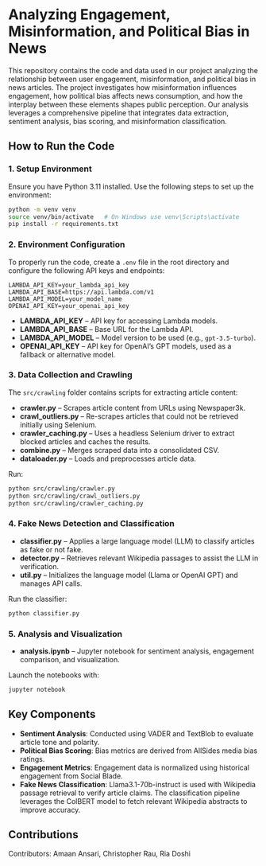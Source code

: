 # Analyzing Engagement, Misinformation, and Political Bias in News

This repository contains the code and data used in our project analyzing the relationship between user engagement, misinformation, and political bias in news articles. The project investigates how misinformation influences engagement, how political bias affects news consumption, and how the interplay between these elements shapes public perception. Our analysis leverages a comprehensive pipeline that integrates data extraction, sentiment analysis, bias scoring, and misinformation classification.


## How to Run the Code

### 1. Setup Environment

Ensure you have Python 3.11 installed. Use the following steps to set up the environment:

```bash
python -m venv venv
source venv/bin/activate   # On Windows use venv\Scripts\activate
pip install -r requirements.txt
```

### 2. Environment Configuration

To properly run the code, create a `.env` file in the root directory and configure the following API keys and endpoints:

```
LAMBDA_API_KEY=your_lambda_api_key
LAMBDA_API_BASE=https://api.lambda.com/v1
LAMBDA_API_MODEL=your_model_name
OPENAI_API_KEY=your_openai_api_key
```

- **LAMBDA_API_KEY** – API key for accessing Lambda models.
- **LAMBDA_API_BASE** – Base URL for the Lambda API.
- **LAMBDA_API_MODEL** – Model version to be used (e.g., `gpt-3.5-turbo`).
- **OPENAI_API_KEY** – API key for OpenAI’s GPT models, used as a fallback or alternative model.

### 3. Data Collection and Crawling

The `src/crawling` folder contains scripts for extracting article content:
- **crawler.py** – Scrapes article content from URLs using Newspaper3k.
- **crawl_outliers.py** – Re-scrapes articles that could not be retrieved initially using Selenium.
- **crawler_caching.py** – Uses a headless Selenium driver to extract blocked articles and caches the results.
- **combine.py** – Merges scraped data into a consolidated CSV.
- **dataloader.py** – Loads and preprocesses article data.

Run:
```bash
python src/crawling/crawler.py
python src/crawling/crawl_outliers.py
python src/crawling/crawler_caching.py
```

### 4. Fake News Detection and Classification

- **classifier.py** – Applies a large language model (LLM) to classify articles as fake or not fake.
- **detector.py** – Retrieves relevant Wikipedia passages to assist the LLM in verification.
- **util.py** – Initializes the language model (Llama or OpenAI GPT) and manages API calls.

Run the classifier:
```bash
python classifier.py
```

### 5. Analysis and Visualization

- **analysis.ipynb** – Jupyter notebook for sentiment analysis, engagement comparison, and visualization.

Launch the notebooks with:
```bash
jupyter notebook
```

## Key Components

- **Sentiment Analysis**: Conducted using VADER and TextBlob to evaluate article tone and polarity.
- **Political Bias Scoring**: Bias metrics are derived from AllSides media bias ratings.
- **Engagement Metrics**: Engagement data is normalized using historical engagement from Social Blade.
- **Fake News Classification**: Llama3.1-70b-instruct is used with Wikipedia passage retrieval to verify article claims. The classification pipeline leverages the ColBERT model to fetch relevant Wikipedia abstracts to improve accuracy.

## Contributions
Contributors: Amaan Ansari, Christopher Rau, Ria Doshi